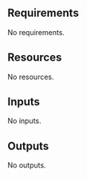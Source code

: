 <!-- BEGIN_TF_DOCS -->
## Requirements

No requirements.

## Resources

No resources.

## Inputs

No inputs.

## Outputs

No outputs.
<!-- END_TF_DOCS -->